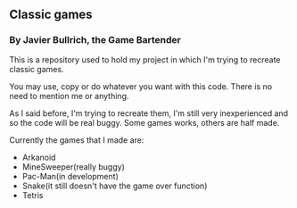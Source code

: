 ## Classic games
### By Javier Bullrich, the Game Bartender

This is a repository used to hold my project in which I'm trying to recreate classic games.

You may use, copy or do whatever you want with this code. There is no need to mention me or anything.

As I said before, I'm trying to recreate them, I'm still very inexperienced and so the code will be real buggy. Some games works, others are half made.

Currently the games that I made are:
- Arkanoid
- MineSweeper(really buggy)
- Pac-Man(in development)
- Snake(it still doesn't have the game over function)
- Tetris
